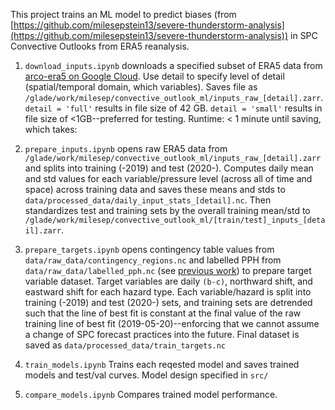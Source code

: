 This project trains an ML model to predict biases (from [https://github.com/milesepstein13/severe-thunderstorm-analysis](https://github.com/milesepstein13/severe-thunderstorm-analysis)) in SPC Convective Outlooks from ERA5 reanalysis.

1) `download_inputs.ipynb` downloads a specified subset of ERA5 data from [arco-era5 on Google Cloud](https://github.com/google-research/arco-era5). Use detail to specify level of detail (spatial/temporal domain, which variables). Saves file as `/glade/work/milesep/convective_outlook_ml/inputs_raw_[detail].zarr`. `detail = 'full'` results in file size of 42 GB. `detail = 'small'` results in file size of <1GB--preferred for testing. Runtime: < 1 minute until saving, which takes: 

2) `prepare_inputs.ipynb` opens raw ERA5 data from `/glade/work/milesep/convective_outlook_ml/inputs_raw_[detail].zarr` and splits into training (-2019) and test (2020-). Computes daily mean and std values for each variable/pressure level (across all of time and space) across training data and saves these means and stds to `data/processed_data/daily_input_stats_[detail].nc`. Then standardizes test and training sets by the overall training mean/std to `/glade/work/milesep/convective_outlook_ml/[train/test]_inputs_[detail].zarr`.

3) `prepare_targets.ipynb` opens contingency table values from `data/raw_data/contingency_regions.nc` and labelled PPH from `data/raw_data/labelled_pph.nc` (see [previous work](https://github.com/milesepstein13/severe-thunderstorm-analysis)) to prepare target variable dataset. Target variables are daily `(b-c)`, northward shift, and eastward shift for each hazard type. Each variable/hazard is split into training (-2019) and test (2020-) sets, and training sets are detrended such that the line of best fit is constant at the final value of the raw training line of best fit (2019-05-20)--enforcing that we cannot assume a change of SPC forecast practices into the future. Final dataset is saved as `data/processed_data/train_targets.nc`

4) `train_models.ipynb` Trains each reqested model and saves trained models and test/val curves. Model design specified in `src/`

5) `compare_models.ipynb` Compares trained model performance.